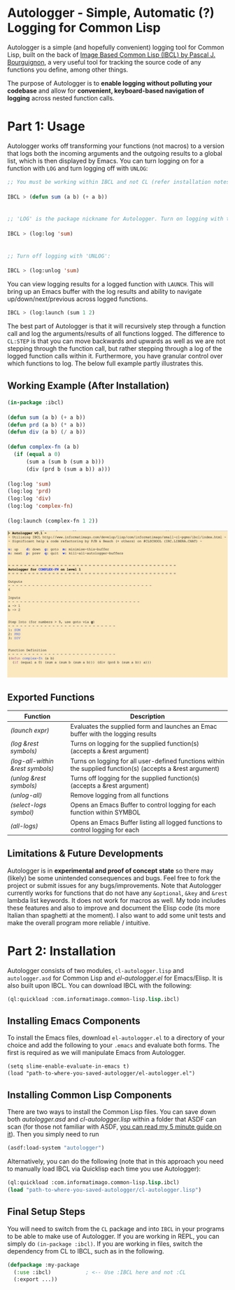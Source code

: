 # Autologger - Simple, Automatic (?) Logging for Common Lisp

Autologger is a simple (and hopefully convenient) logging tool for Common Lisp, built on the back of [Image Based Common Lisp (IBCL) by Pascal J. Bourguignon](https://www.informatimago.com/develop/lisp/com/informatimago/small-cl-pgms/ibcl/), a very useful tool for tracking the source code of any functions you define, among other things.

The purpose of Autologger is to **enable logging without polluting your codebase** and allow for **convenient, keyboard-based navigation of logging** across nested function calls.


# Part 1: Usage
Autologger works off transforming your functions (not macros) to a version that logs both the incoming arguments and the outgoing results to a global list, which is then displayed by Emacs. You can turn logging on for a function with `LOG` and turn logging off with `UNLOG`:

```lisp
;; You must be working within IBCL and not CL (refer installation notes below)

IBCL > (defun sum (a b) (+ a b))


;; 'LOG' is the package nickname for Autologger. Turn on logging with the function 'LOG':

IBCL > (log:log 'sum)


;; Turn off logging with 'UNLOG':

IBCL > (log:unlog 'sum)
```

You can view logging results for a logged function with `LAUNCH`. This will bring up an Emacs buffer with the log results and ability to navigate up/down/next/previous across logged functions.

```lisp
IBCL > (log:launch (sum 1 2)
```

The best part of Autologger is that it will recursively step through a function call and log the arguments/results of all functions logged. The difference to `CL:STEP` is that you can move backwards and upwards as well as we are not stepping through the function call, but rather stepping through a log of the logged function calls within it. Furthermore, you have granular control over which functions to log. The below full example partly illustrates this.

## Working Example (After Installation)

```lisp
(in-package :ibcl)

(defun sum (a b) (+ a b))
(defun prd (a b) (* a b))
(defun div (a b) (/ a b))

(defun complex-fn (a b)
  (if (equal a 0)
      (sum a (sum b (sum a b)))
      (div (prd b (sum a b)) a)))
      
(log:log 'sum)
(log:log 'prd)
(log:log 'div)
(log:log 'complex-fn)

(log:launch (complex-fn 1 2))
```
![Screenshot](https://github.com/ashok-khanna/autologger/blob/5ccc1db899c8b2382df8debd5acecc9c2fa18da5/screenshot.png)

## Exported Functions
Function | Description 
-------- | -----------
*(launch expr)* | Evaluates the supplied form and launches an Emac buffer with the logging results
*(log &rest symbols)* | Turns on logging for the supplied function(s) (accepts a &rest argument)
*(log-all-within &rest symbols)* | Turns on logging for all user-defined functions within the supplied function(s) (accepts a &rest argument)
*(unlog &rest symbols)* | Turns off logging for the supplied function(s) (accepts a &rest argument)
*(unlog-all)* | Remove logging from all functions
*(select-logs symbol)* | Opens an Emacs Buffer to control logging for each function within SYMBOL
*(all-logs)* | Opens an Emacs Buffer listing all logged functions to control logging for each


## Limitations & Future Developments
Autologger is in **experimental and proof of concept state** so there may (likely) be some unintended consequences and bugs. Feel free to fork the project or submit issues for any bugs/improvements. Note that Autologger currently works for functions that do not have any `&optional`, `&key` and `&rest` lambda list keywords. It does not work for macros as well. My todo includes these features and also to improve and document the Elisp code (its more Italian than spaghetti at the moment). I also want to add some unit tests and make the overall program more reliable / intuitive.

# Part 2: Installation
Autologger consists of two modules, `cl-autologger.lisp` and `autologger.asd` for Common Lisp and *el-autologger.el* for Emacs/Elisp. It is also built upon IBCL. You can download IBCL with the following:

```lisp
(ql:quickload :com.informatimago.common-lisp.lisp.ibcl)
```


## Installing Emacs Components
To install the Emacs files, download `el-autologger.el` to a directory of your choice and add the following to your `.emacs` and evaluate both forms. The first is required as we will manipulate Emacs from Autologger.

```elisp
(setq slime-enable-evaluate-in-emacs t)
(load "path-to-where-you-saved-autologger/el-autologger.el")
```
## Installing Common Lisp Components
There are two ways to install the Common Lisp files. You can save down both *autologger.asd* and *cl-autologger.lisp* within a folder that ASDF can scan (for those not familiar with ASDF, [you can read my 5 minute guide on it](https://ashok-khanna.medium.com/introduction-to-asdf-d25efe2780c2)). Then you simply need to run

```lisp
(asdf:load-system "autologger")
```

Alternatively, you can do the following (note that in this approach you need to manually load IBCL via Quicklisp each time you use Autologger):

```lisp
(ql:quickload :com.informatimago.common-lisp.lisp.ibcl)
(load "path-to-where-you-saved-autologger/cl-autologger.lisp")
```

## Final Setup Steps
You will need to switch from the `CL` package and into `IBCL` in your programs to be able to make use of Autologger. If you are working in REPL, you can simply do `(in-package :ibcl)`. If you are working in files, switch the dependency from CL to IBCL, such as in the following.

```lisp
(defpackage :my-package
  (:use :ibcl)           ; <-- Use :IBCL here and not :CL
  (:export ...))
```
